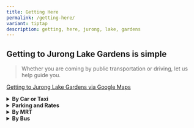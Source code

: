 ```yaml
---
title: Getting Here
permalink: /getting-here/
variant: tiptap
description: getting, here, jurong, lake, gardens
---
```

<h2>Getting to <strong>Jurong Lake Gardens</strong> is simple</h2>
<blockquote>
<p>Whether you are coming by public transportation or driving, let us help
guide you.</p>
</blockquote>
<p><a href="https://maps.app.goo.gl/5ZANmXsGgqX81bei7" rel="noopener nofollow" target="_blank">Getting to Jurong Lake Gardens via Google Maps</a>
</p>
<p></p>
<p></p>
<div data-type="detailGroup" class="isomer-accordion isomer-accordion-white">
<details class="isomer-details">
<summary><strong>By Car or Taxi</strong>
</summary>
<div data-type="detailsContent" class="isomer-details-content">
<p></p>
<p><strong><u>From Pan Island Expressway (PIE) towards Jurong</u></strong>
</p>
<ul data-tight="true" class="tight">
<li>
<p>Take Exit 31</p>
</li>
<li>
<p>Turn Left onto Jurong Town Hall Road</p>
</li>
<li>
<p>Turn Right onto Boon Lay Way</p>
</li>
<li>
<p>Turn Left onto Yuan Ching Road</p>
</li>
</ul>
<p></p>
<p><strong><u>From Ayer Rajah Expressway (AYE) towards Jurong</u></strong>
</p>
<ul data-tight="true" class="tight">
<li>
<p>Take Exit 15A onto Jln. Ahmad Ibrahim</p>
</li>
<li>
<p>Turn Right onto Corporation Road</p>
</li>
<li>
<p>Turn Right onto Jln. Ahmad Ibrahim</p>
</li>
<li>
<p>Turn Left onto Yuan Ching Road</p>
</li>
</ul>
<p></p>
</div>
</details>
<details class="isomer-details">
<summary><strong>Parking and Rates</strong>
</summary>
<div data-type="detailsContent" class="isomer-details-content">
<h4>Carparks </h4>
<table style="minWidth: 100px">
<colgroup>
<col>
<col>
<col>
<col>
</colgroup>
<tbody>
<tr>
<th rowspan="1" colspan="1">
<p>Carpark</p>
</th>
<th rowspan="1" colspan="1">
<p>Directions</p>
</th>
<th rowspan="1" colspan="1">
<p>Parking Lots</p>
</th>
<th rowspan="1" colspan="1">
<p>Nearest Attractions</p>
</th>
</tr>
<tr>
<td rowspan="1" colspan="1">
<p>North Carpark</p>
</td>
<td rowspan="1" colspan="1">
<p>Turn in at Chinese Garden Road</p>
</td>
<td rowspan="1" colspan="1">
<p>Car Lots: 173</p>
<p>Handicap Lots: 2</p>
<p>Motorcycle Lots: 15</p>
</td>
<td rowspan="1" colspan="1">
<p>Forest Ramble, Clusia Cove. Chinese Garden</p>
</td>
</tr>
<tr>
<td rowspan="1" colspan="1">
<p>South Carpark</p>
</td>
<td rowspan="1" colspan="1">
<p>Turn in at Japanese Garden Road</p>
</td>
<td rowspan="1" colspan="1">
<p>Car Lots: 171</p>
<p>Handicap Lots: 4</p>
<p>Motorcycle Lots: 11</p>
<p>Bus Bay: 5</p>
</td>
<td rowspan="1" colspan="1">
<p>ActiveSG, Grasslands, Japanese Garden</p>
</td>
</tr>
</tbody>
</table>
<h4>Parking Charges</h4>
<table style="minWidth: 50px">
<colgroup>
<col>
<col>
</colgroup>
<tbody>
<tr>
<th rowspan="1" colspan="1">
<p>Timings</p>
</th>
<th rowspan="1" colspan="1">
<p>Charges</p>
</th>
</tr>
<tr>
<td rowspan="1" colspan="1">
<p><u>Monday to Friday </u>
<br>8.30am to 12pm</p>
<p>2pm to 5am</p>
</td>
<td rowspan="1" colspan="1">
<p>$0.60 per 30 minutes</p>
</td>
</tr>
<tr>
<td rowspan="1" colspan="1">
<p><u>Saturday to Sunday</u>
</p>
<p>8.30am to 5am</p>
</td>
<td rowspan="1" colspan="1">
<p>$0.60 per 30 minutes</p>
</td>
</tr>
<tr>
<td rowspan="1" colspan="1">
<p><u>Monday to Sunday</u>
</p>
<p>5am to 8.30am</p>
</td>
<td rowspan="1" colspan="1">
<p>Free</p>
</td>
</tr>
<tr>
<td rowspan="1" colspan="1">
<p><u>Monday to Friday</u>
</p>
<p>12pm to 2pm</p>
</td>
<td rowspan="1" colspan="1">
<p>Free</p>
</td>
</tr>
</tbody>
</table>
<p>*For any parking session between 10.30pm to 7.00am the following day,
per minute charging will apply subject to a maximum parking charge of $5.00.</p>
<p></p>
<p>For more information, please contact Times24 Parking at 6592 2705.</p>
</div>
</details>
<details class="isomer-details">
<summary><strong>By MRT</strong>
</summary>
<div data-type="detailsContent" class="isomer-details-content">
<p></p>
<p><strong><u>From Lakeside MRT Station (EW26)</u></strong>
</p>
<ul data-tight="true" class="tight">
<li>
<p>To entrance at Lakeside Plaza (3-min walk)</p>
</li>
<li>
<p>To information counter at Entrance Pavilion (12-min walk)</p>
</li>
</ul>
<p><strong>Embed</strong>
</p>
<p><code>https://www.youtube.com/embed/ja8JB2vCY80?si=aAb0shh5w6f6MCNp</code>
</p>
<p></p>
<p><strong><u>From Chinese Garden MRT Station (EW25)</u></strong>
</p>
<ul data-tight="true" class="tight">
<li>
<p>To entrance at Chinese Garden Bridge (5-min walk)</p>
</li>
<li>
<p>To information counter at Pagoda Plaza (8-min walk)</p>
</li>
</ul>
<p></p>
<p><strong><u>From Jurong East MRT Station (NS1/EW24)</u></strong>
</p>
<ul data-tight="true" class="tight">
<li>
<p>To entrance at Japanese Garden Bridge (20-min walk)</p>
</li>
<li>
<p>To information counter at Water Lily Pavilion (23-min walk)</p>
</li>
</ul>
</div>
</details>
<details class="isomer-details">
<summary><strong>By Bus</strong>
</summary>
<div data-type="detailsContent" class="isomer-details-content">
<p></p>
<p><strong><u>Along Boon Lay Way</u></strong>
</p>
<p>180, 335</p>
<p></p>
<p><strong><u>Along Yuan Ching Rd</u></strong>
</p>
<p>49, 154, 240, 246</p>
<p></p>
<p><strong><u>Along Jurong Town Hall Rd</u></strong>
</p>
<p>66, 178, 198, 335</p>
</div>
</details>
</div>
<h4></h4>
<p></p>
<p></p>
